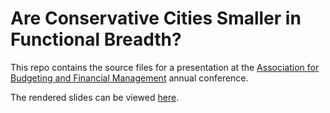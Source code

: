 # Are Conservative Cities Smaller in Functional Breadth?

This repo contains the source files for a presentation at the [Association for Budgeting and Financial Management](https://www.abfm.org) annual conference.

The rendered slides can be viewed [here](https://cbgoodman.github.io/abfm-2023-10-28/).